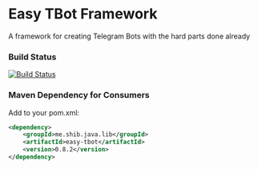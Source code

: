 # Easy TBot Framework
A framework for creating Telegram Bots with the hard parts done already

### Build Status ###
[![Build Status](https://travis-ci.org/shiblymeeran/easy-tbot.svg)](https://travis-ci.org/shiblymeeran/easy-tbot)

### Maven Dependency for Consumers ###
Add to your pom.xml:

```xml
<dependency>
	<groupId>me.shib.java.lib</groupId>
	<artifactId>easy-tbot</artifactId>
	<version>0.8.2</version>
</dependency>
```